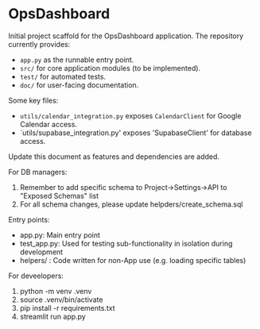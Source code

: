# OpsDashboard

Initial project scaffold for the OpsDashboard application. The repository currently provides:

- `app.py` as the runnable entry point.
- `src/` for core application modules (to be implemented).
- `test/` for automated tests.
- `doc/` for user-facing documentation.

Some key files:
- `utils/calendar_integration.py` exposes `CalendarClient` for Google Calendar access.
- `utils/supabase_integration.py' exposes 'SupabaseClient' for database access.

Update this document as features and dependencies are added.

For DB managers:
1. Remember to add specific schema to Project->Settings->API to "Exposed Schemas" list
2. For all schema changes, please update helpders/create_schema.sql

Entry points:
* app.py: Main entry point
* test_app.py: Used for testing sub-functionality in isolation during development
* helpers/ : Code written for non-App use (e.g. loading specific tables)

For deveelopers:
1. python -m venv .venv
2. source .venv/bin/activate
3. pip install -r requirements.txt
4. streamlit run app.py
